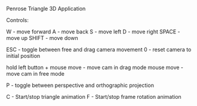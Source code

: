 Penrose Triangle 3D Application

Controls:

W 		- move forward
A 		- move back
S 		- move left
D 		- move right
SPACE 	- move up
SHIFT 	- move down


ESC - toggle between free and drag camera movement
0	- reset camera to initial position

hold left button + mouse move 	- move cam in drag mode
mouse move 						- move cam in free mode


P - toggle between perspective and orthographic projection

C - Start/stop triangle animation
F - Start/stop frame rotation animation